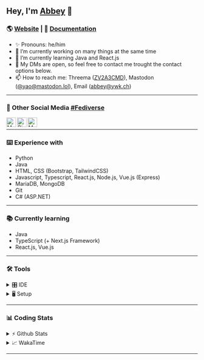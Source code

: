 
## Hey, I'm [Abbey](https://yao..earth/abbeynox) 👋
<!-- [![alt text][1.1]][1]-->

### 🌎 [Website](https://yao.earth) | 📄 [Documentation](https://docs.yaokaiser.dev)
- ✨ Pronouns: he/him
- 🔭 I’m currently working on many things at the same time
- 🌱 I’m currently learning Java and React.js
- 💬 My DMs are open, so feel free to contact me trought the contact options below. 
- 📫 How to reach me: Threema ([ZV2A3CMD](https://threema.id/ZV2A3CMD)), Mastodon ([@yao@mastodon.lol](https://mastodon.lol/@yao)), Email ([abbey@ywk.ch](mailto:abbey@ywk.ch))

---

### 📱 Other Social Media [#Fediverse](https://fediverse.info)


[<img align="left" alt="Mastodon" width="25px" src="https://user-images.githubusercontent.com/74461477/168441888-e1075b30-1b36-47fd-9db8-38ae774d80e2.png"
/>][mastodon]
[<img align="left" alt="Pixelfed" width="25px" src="https://user-images.githubusercontent.com/74461477/168441889-2c12cfae-2696-4c5e-9a97-df4653d95c59.png"/>][pixelfed]
[<img align="left" alt="Matrix" width="25px" src="https://user-images.githubusercontent.com/74461477/168441999-77524938-bdd3-4307-b8a2-ca5cefd0e7b8.png"/>][matrix]
<br>

---

### ⌨️ Experience with
- Python
- Java
- HTML, CSS (Bootstrap, TailwindCSS)
- Javascript, Typescript, React.js, Node.js, Vue.js (Express)
- MariaDB, MongoDB
- Git
- C# (ASP.NET)

---

### 📚 Currently learning
- Java
- TypeScript (+ Next.js Framework)
- React.js, Vue.js

---

### 🛠 Tools

<details>
  <summary>🎛 IDE</summary>
  <p>
    <li> <a href="https://code.visualstudio.com">Visual Studio Code</a> </li>
    <li> <a href="https://visualstudio.com">Visual Studio</a> </li>
    <li> <a href="https://www.jetbrains.com/de-de/pycharm/download/">PyCharm</a> </li>
    <li> <a href="https://www.jetbrains.com/de-de/idea/">IntelliJ IDEA</a> </li>	  
    <li> <a href="https://dbeaver.com/">DBeaver</a> </li>
  </p>
</details>

<details>
  <summary>🖥 Setup</summary>

- [Notebooks](#usage)
	- [Huawei MateBook Pro X](https://consumer.huawei.com/ch/laptops/matebook-x-pro-2020/)
	
- [PC](#usage)
	- CPU ⮞ [Intel Core i9-11900KF](https://ark.intel.com/content/www/us/en/ark/products/212321/intel-core-i911900kf-processor-16m-cache-up-to-5-30-ghz.html)
	- GPU ⮞ [GeForce RTX 3080](https://www.nvidia.com/en-us/geforce/graphics-cards/30-series/rtx-3080-3080ti)
	- Memory (RAM) ⮞ [Corsair Vengeance RGB Pro 32GB DDR4-3600](https://www.corsair.com/uk/en/Categories/Products/Memory/Vengeance-PRO-RGB-Black/p/CMW32GX4M2D3600C18)
	- Mainboard ⮞ [Intel Z590](https://ark.intel.com/content/www/us/en/ark/products/196612/intel-z590-chipset.html)
	- Storage ⮞ [Samsung 970 EVO Plus NVMe M.2 SSD 1TB](https://www.samsung.com/uk/memory-storage/nvme-ssd/970-evo-plus-nvme-m-2-ssd-1tb-mz-v7s1t0bw)
	
- [Peripheral Devices](#usage)
	- Mouse ⮞ [Logitech G502 lightspeed](https://www.logitechg.com/en-ch/products/gaming-mice/g502-lightspeed-wireless-gaming-mouse.910-005567.html)
	- Keyboard ⮞ [Logitech G915 Lightspeed GL Tactile](https://www.logitechg.com/en-ch/products/gaming-keyboards/g915-low-profile-wireless-mechanical-gaming-keyboard.html)
	- Headset ⮞ [RAZER Kraken - Kitty Black Edition](https://www.razer.com/gaming-headsets/razer-kraken-kitty)
	- Mic ⮞ [Shure MV7](https://www.shure.com/en-US/products/microphones/mv7)
</details>

---

### 📊 Coding Stats

<!-- https://github-readme-stats.vercel.app/api?username=kaiseryao&show_icons=true&theme=cobalt -->

<details>
  <summary>⚡️ Github Stats</summary>
  <br>
  <img align="center" alt="kaiseryao's GitHub stats" src="https://github-readme-stats.vercel.app/api?username=kaiseryao&show_icons=true&theme=cobalt" />
</details>

<details>
  <summary>📈 WakaTime</summary>
  <br>
  <figure><embed src="https://wakatime.com/share/@abbeynox/8797f27e-6e73-4c46-8fe2-acd8c6536bed.svg"></embed></figure>
  </a>

</details>

---

<!--
![linkedin](https://user-images.githubusercontent.com/74461477/168441886-5200ba4a-98fd-4a51-ac78-f80d5c05ed9f.png)
![mastodon](https://user-images.githubusercontent.com/74461477/168441888-e1075b30-1b36-47fd-9db8-38ae774d80e2.png)
![pixelfed](https://user-images.githubusercontent.com/74461477/168441889-2c12cfae-2696-4c5e-9a97-df4653d95c59.png)
![matrix](https://user-images.githubusercontent.com/74461477/168441999-77524938-bdd3-4307-b8a2-ca5cefd0e7b8.png)
-->

[threema]: https://threema.id/ZV2A3CMD
[Mastodon]: https://mastodon.lol/@yao
[matrix]: https://matrix.to/#/@kaiseryao:matrix.org
[pixelfed]: https://pixelfed.social/yao
